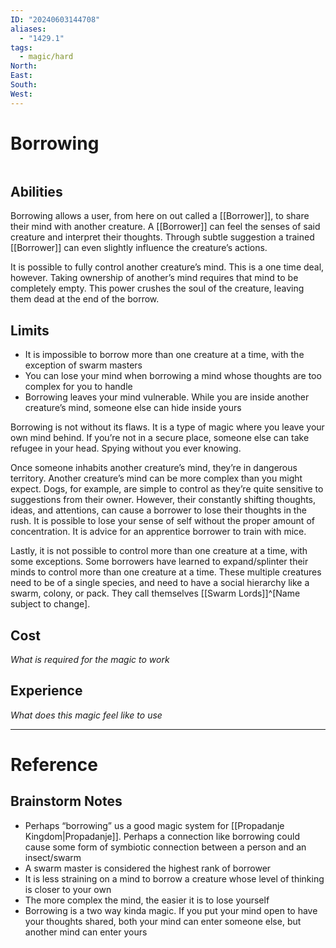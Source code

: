 ```yaml
---
ID: "20240603144708"
aliases:
  - "1429.1"
tags:
  - magic/hard
North: 
East: 
South: 
West:
---
```

# Borrowing

```toc
```

## Abilities

Borrowing allows a user, from here on out called a [[Borrower]], to share their mind with another creature. A [[Borrower]] can feel the senses of said creature and interpret their thoughts. Through subtle suggestion a trained [[Borrower]] can even slightly influence the creature’s actions.

It is possible to fully control another creature’s mind. This is a one time deal, however. Taking ownership of another’s mind requires that mind to be completely empty. This power crushes the soul of the creature, leaving them dead at the end of the borrow.

## Limits

- It is impossible to borrow more than one creature at a time, with the exception of swarm masters
- You can lose your mind when borrowing a mind whose thoughts are too complex for you to handle
- Borrowing leaves your mind vulnerable. While you are inside another creature’s mind, someone else can hide inside yours

Borrowing is not without its flaws. It is a type of magic where you leave your own mind behind. If you’re not in a secure place, someone else can take refugee in your head. Spying without you ever knowing.

Once someone inhabits another creature’s mind, they’re in dangerous territory. Another creature’s mind can be more complex than you might expect. Dogs, for example, are simple to control as they’re quite sensitive to suggestions from their owner. However, their constantly shifting thoughts, ideas, and attentions, can cause a borrower to lose their thoughts in the rush. It is possible to lose your sense of self without the proper amount of concentration. It is advice for an apprentice borrower to train with mice.

Lastly, it is not possible to control more than one creature at a time, with some exceptions. Some borrowers have learned to expand/splinter their minds to control more than one creature at a time. These multiple creatures need to be of a single species, and need to have a social hierarchy like a swarm, colony, or pack. They call themselves [[Swarm Lords]]^[Name subject to change]. 

## Cost

*What is required for the magic to work*

## Experience

*What does this magic feel like to use*

---

# Reference

## Brainstorm Notes

- Perhaps “borrowing” us a good magic system for [[Propadanje Kingdom|Propadanje]]. Perhaps a connection like borrowing could cause some form of symbiotic connection between a person and an insect/swarm
- A swarm master is considered the highest rank of borrower
- It is less straining on a mind to borrow a creature whose level of thinking is closer to your own
- The more complex the mind, the easier it is to lose yourself
- Borrowing is a two way kinda magic. If you put your mind open to have your thoughts shared, both your mind can enter someone else, but another mind can enter yours

